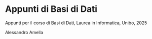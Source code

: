 # Appunti di Basi di Dati

Appunti per il corso di Basi di Dati, Laurea in Informatica, Unibo, 2025

Alessandro Amella
